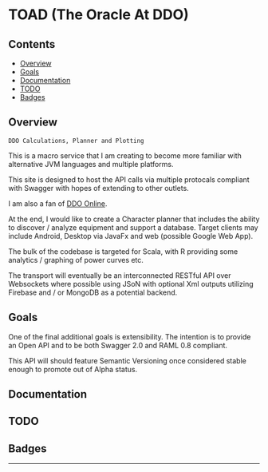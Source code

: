 # TOAD (The Oracle At DDO)
<!-- START doctoc generated TOC please keep comment here to allow auto update -->
<!-- DON'T EDIT THIS SECTION, INSTEAD RE-RUN doctoc TO UPDATE -->
## Contents

- [Overview](#overview)
- [Goals](#goals)
- [Documentation](#documentation)
- [TODO](#todo)
- [Badges](#badges)

<!-- END doctoc generated TOC please keep comment here to allow auto update -->
## Overview
```
DDO Calculations, Planner and Plotting
```


This is a macro service that I am creating to become more familiar with alternative JVM languages and multiple platforms.

This site is designed to host the API calls via multiple protocals compliant with Swagger with hopes of extending to other outlets.

I am also a fan of [DDO Online](http://www.ddo.com).

At the end, I would like to create a Character planner that includes the ability to discover / analyze equipment and support a database.  Target clients may include Android, Desktop via JavaFx and web (possible Google Web App).

The bulk of the codebase is targeted for Scala, with R providing some analytics / graphing of power curves etc.

The transport will eventually be an interconnected RESTful API over Websockets where possible using JSoN with optional Xml outputs utilizing Firebase and / or MongoDB as a potential backend.

## Goals

One of the final additional goals is extensibility.  The intention is to provide an Open API and to be both Swagger 2.0 and RAML 0.8 compliant.

This API will should feature Semantic Versioning once considered stable enough to promote out of Alpha status.

## Documentation
## TODO
## Badges
- - -



